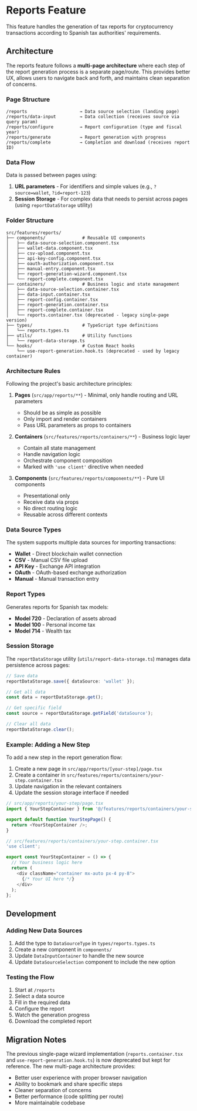 # Reports Feature

This feature handles the generation of tax reports for cryptocurrency transactions according to Spanish tax authorities' requirements.

## Architecture

The reports feature follows a **multi-page architecture** where each step of the report generation process is a separate page/route. This provides better UX, allows users to navigate back and forth, and maintains clean separation of concerns.

### Page Structure

```
/reports                    → Data source selection (landing page)
/reports/data-input         → Data collection (receives source via query param)
/reports/configure          → Report configuration (type and fiscal year)
/reports/generate           → Report generation with progress
/reports/complete           → Completion and download (receives report ID)
```

### Data Flow

Data is passed between pages using:
1. **URL parameters** - For identifiers and simple values (e.g., `?source=wallet`, `?id=report-123`)
2. **Session Storage** - For complex data that needs to persist across pages (using `reportDataStorage` utility)

### Folder Structure

```
src/features/reports/
├── components/              # Reusable UI components
│   ├── data-source-selection.component.tsx
│   ├── wallet-data.component.tsx
│   ├── csv-upload.component.tsx
│   ├── api-key-config.component.tsx
│   ├── oauth-authorization.component.tsx
│   ├── manual-entry.component.tsx
│   ├── report-generation-wizard.component.tsx
│   └── report-complete.component.tsx
├── containers/              # Business logic and state management
│   ├── data-source-selection.container.tsx
│   ├── data-input.container.tsx
│   ├── report-config.container.tsx
│   ├── report-generation.container.tsx
│   ├── report-complete.container.tsx
│   └── reports.container.tsx (deprecated - legacy single-page version)
├── types/                   # TypeScript type definitions
│   └── reports.types.ts
├── utils/                   # Utility functions
│   └── report-data-storage.ts
└── hooks/                   # Custom React hooks
    └── use-report-generation.hook.ts (deprecated - used by legacy container)
```

### Architecture Rules

Following the project's basic architecture principles:

1. **Pages** (`src/app/reports/**`) - Minimal, only handle routing and URL parameters
   - Should be as simple as possible
   - Only import and render containers
   - Pass URL parameters as props to containers

2. **Containers** (`src/features/reports/containers/**`) - Business logic layer
   - Contain all state management
   - Handle navigation logic
   - Orchestrate component composition
   - Marked with `'use client'` directive when needed

3. **Components** (`src/features/reports/components/**`) - Pure UI components
   - Presentational only
   - Receive data via props
   - No direct routing logic
   - Reusable across different contexts

### Data Source Types

The system supports multiple data sources for importing transactions:

- **Wallet** - Direct blockchain wallet connection
- **CSV** - Manual CSV file upload
- **API Key** - Exchange API integration
- **OAuth** - OAuth-based exchange authorization
- **Manual** - Manual transaction entry

### Report Types

Generates reports for Spanish tax models:

- **Model 720** - Declaration of assets abroad
- **Model 100** - Personal income tax
- **Model 714** - Wealth tax

### Session Storage

The `reportDataStorage` utility (`utils/report-data-storage.ts`) manages data persistence across pages:

```typescript
// Save data
reportDataStorage.save({ dataSource: 'wallet' });

// Get all data
const data = reportDataStorage.get();

// Get specific field
const source = reportDataStorage.getField('dataSource');

// Clear all data
reportDataStorage.clear();
```

### Example: Adding a New Step

To add a new step in the report generation flow:

1. Create a new page in `src/app/reports/[your-step]/page.tsx`
2. Create a container in `src/features/reports/containers/your-step.container.tsx`
3. Update navigation in the relevant containers
4. Update the session storage interface if needed

```typescript
// src/app/reports/your-step/page.tsx
import { YourStepContainer } from '@/features/reports/containers/your-step.container';

export default function YourStepPage() {
  return <YourStepContainer />;
}

// src/features/reports/containers/your-step.container.tsx
'use client';

export const YourStepContainer = () => {
  // Your business logic here
  return (
    <div className="container mx-auto px-4 py-8">
      {/* Your UI here */}
    </div>
  );
};
```

## Development

### Adding New Data Sources

1. Add the type to `DataSourceType` in `types/reports.types.ts`
2. Create a new component in `components/`
3. Update `DataInputContainer` to handle the new source
4. Update `DataSourceSelection` component to include the new option

### Testing the Flow

1. Start at `/reports`
2. Select a data source
3. Fill in the required data
4. Configure the report
5. Watch the generation progress
6. Download the completed report

## Migration Notes

The previous single-page wizard implementation (`reports.container.tsx` and `use-report-generation.hook.ts`) is now deprecated but kept for reference. The new multi-page architecture provides:

- Better user experience with proper browser navigation
- Ability to bookmark and share specific steps
- Cleaner separation of concerns
- Better performance (code splitting per route)
- More maintainable codebase

